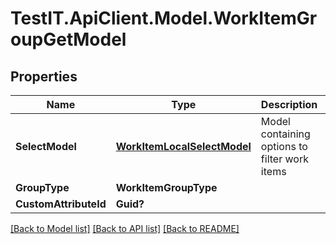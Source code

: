 # TestIT.ApiClient.Model.WorkItemGroupGetModel

## Properties

Name | Type | Description | Notes
------------ | ------------- | ------------- | -------------
**SelectModel** | [**WorkItemLocalSelectModel**](WorkItemLocalSelectModel.md) | Model containing options to filter work items | [optional] 
**GroupType** | **WorkItemGroupType** |  | 
**CustomAttributeId** | **Guid?** |  | [optional] 

[[Back to Model list]](../README.md#documentation-for-models) [[Back to API list]](../README.md#documentation-for-api-endpoints) [[Back to README]](../README.md)

